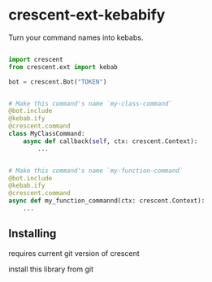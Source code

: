 # crescent-ext-kebabify

Turn your command names into kebabs.

```python

import crescent
from crescent.ext import kebab

bot = crescent.Bot("TOKEN")


# Make this command's name `my-class-command`
@bot.include
@kebab.ify
@crescent.command
class MyClassCommand:
    async def callback(self, ctx: crescent.Context):
        ...


# Make this command's name `my-function-command`
@bot.include
@kebab.ify
@crescent.command
async def my_function_commannd(ctx: crescent.Context):
    ...

```

## Installing
requires current git version of crescent

install this library from git
